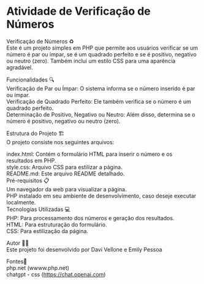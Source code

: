 # Atividade de Verificação de Números

Verificação de Números ♻️  
Este é um projeto simples em PHP que permite aos usuários verificar se um número é par ou ímpar, se é um quadrado perfeito e se é positivo, negativo ou neutro (zero). Também inclui um estilo CSS para uma aparência agradável.  

Funcionalidades 🔍  
Verificação de Par ou Ímpar: O sistema informa se o número inserido é par ou ímpar.  
Verificação de Quadrado Perfeito: Ele também verifica se o número é um quadrado perfeito.  
Determinação de Positivo, Negativo ou Neutro: Além disso, determina se o número é positivo, negativo ou neutro (zero).  

Estrutura do Projeto 🏗️  
O projeto consiste nos seguintes arquivos:  

index.html: Contém o formulário HTML para inserir o número e os resultados em PHP.  
style.css: Arquivo CSS para estilizar a página.  
README.md: Este arquivo README detalhado.  
Pré-requisitos 📋  
Um navegador da web para visualizar a página.  
PHP instalado em seu ambiente de desenvolvimento, caso deseje executar localmente.  
Tecnologias Utilizadas 💻    
PHP: Para processamento dos números e geração dos resultados.    
HTML: Para estruturação do formulário.  
CSS: Para estilização da página.  

Autor 🧑‍💻    
Este projeto foi desenvolvido por Davi Vellone e Emily Pessoa   

Fontes🔎  
php.net (wwww.php.net)  
chatgpt - css (https://chat.openai.com)  



